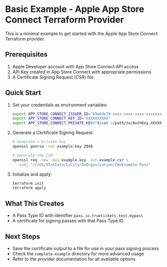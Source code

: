 # Basic Example - Apple App Store Connect Terraform Provider

This is a minimal example to get started with the Apple App Store
Connect Terraform provider.

## Prerequisites

1. Apple Developer account with App Store Connect API access
2. API Key created in App Store Connect with appropriate permissions
3. A Certificate Signing Request (CSR) file

## Quick Start

1. Set your credentials as environment variables:

    ```bash
    export APP_STORE_CONNECT_ISSUER_ID="69a6de70-xxxx-xxxx-xxxx-xxxxxxxxxxxx"
    export APP_STORE_CONNECT_KEY_ID="XXXXXXXXXX"
    export APP_STORE_CONNECT_PRIVATE_KEY="$(cat ~/path/to/AuthKey_XXXXXXXXXX.p8)"
    ```

2. Generate a Certificate Signing Request:

    ```bash
    # Generate a private key
    openssl genrsa -out example.key 2048

    # Generate the CSR
    openssl req -new -key example.key -out example.csr \
      -subj "/C=US/ST=State/L=City/O=Organization/CN=Example Pass"
    ```

3. Initialize and apply:
    ```bash
    terraform init
    terraform apply
    ```

## What This Creates

- A Pass Type ID with identifier `pass.io.truetickets.test.mypass`
- A certificate for signing passes with that Pass Type ID

## Next Steps

- Save the certificate output to a file for use in your pass signing
  process
- Check the `complete-example` directory for more advanced usage
- Refer to the provider documentation for all available options
